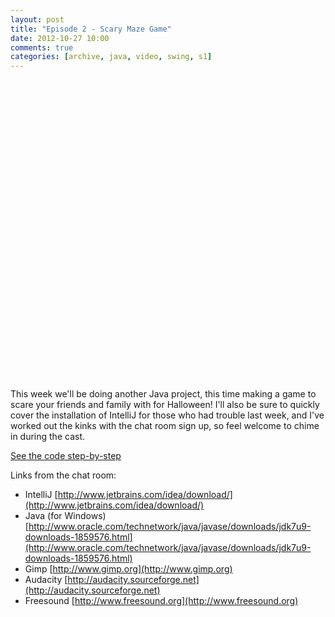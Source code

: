 ```yaml
---
layout: post
title: "Episode 2 - Scary Maze Game"
date: 2012-10-27 10:00
comments: true
categories: [archive, java, video, swing, s1]
---
```


<div class="youtube" id="kCgnqCs1gMg" style="width: 853px; height: 480px;"></div>

This week we'll be doing another Java project, this time making a game to scare your friends and family with for Halloween! I'll also be sure to quickly cover the installation of IntelliJ for those who had trouble last week, and I've worked out the kinks with the chat room sign up, so feel welcome to chime in during the cast.

<a href="https://github.com/buildsomethingawesome/121027-scary-maze/commits/master">See the code step-by-step</a>

Links from the chat room:

* IntelliJ  [http://www.jetbrains.com/idea/download/](http://www.jetbrains.com/idea/download/)
* Java (for Windows)  [http://www.oracle.com/technetwork/java/javase/downloads/jdk7u9-downloads-1859576.html](http://www.oracle.com/technetwork/java/javase/downloads/jdk7u9-downloads-1859576.html)
* Gimp  [http://www.gimp.org](http://www.gimp.org)
* Audacity  [http://audacity.sourceforge.net](http://audacity.sourceforge.net)
* Freesound  [http://www.freesound.org](http://www.freesound.org)
